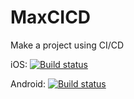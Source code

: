 # MaxCICD
Make a project using CI/CD

iOS: [![Build status](https://build.appcenter.ms/v0.1/apps/5c8b1ff0-ed09-4838-8cec-311963334958/branches/dev/badge)](https://appcenter.ms)

Android: [![Build status](https://build.appcenter.ms/v0.1/apps/530941be-d752-4b08-9bef-9634f0a4cd1a/branches/dev/badge)](https://appcenter.ms)

